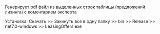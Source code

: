 Генерирует pdf файл из выделенных строк таблицы (предложений лизинга) с коментарием эксперта

Установка:
Скачать >> Закинуть всё в одну папку >> bin >> Release >> net7.0-windows >> LeasingOffers.exe
